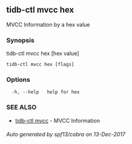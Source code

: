 ## tidb-ctl mvcc hex

MVCC Information by a hex value

### Synopsis


tidb-ctl mvcc hex [hex value]

```
tidb-ctl mvcc hex [flags]
```

### Options

```
  -h, --help   help for hex
```

### SEE ALSO
* [tidb-ctl mvcc](tidb-ctl_mvcc.md)	 - MVCC Information

###### Auto generated by spf13/cobra on 13-Dec-2017

